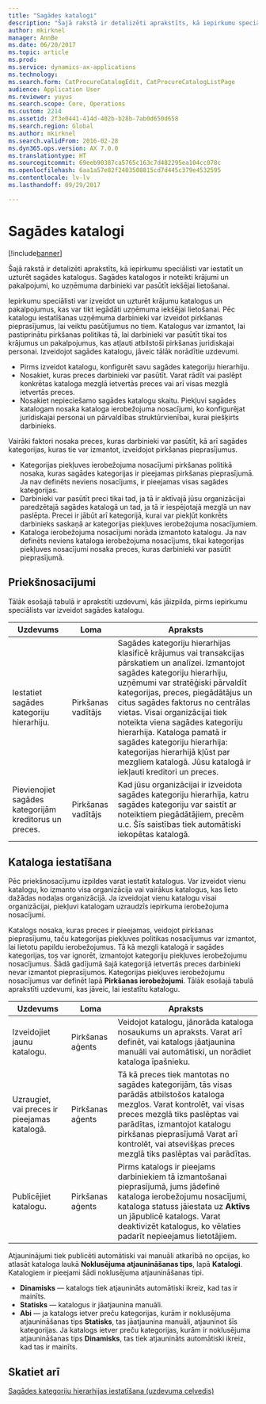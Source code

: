 ```yaml
---
title: "Sagādes katalogi"
description: "Šajā rakstā ir detalizēti aprakstīts, kā iepirkumu speciālisti var iestatīt un uzturēt sagādes katalogus. Sagādes katalogos ir noteikti krājumi un pakalpojumi, ko uzņēmuma darbinieki var pasūtīt iekšējai lietošanai."
author: mkirknel
manager: AnnBe
ms.date: 06/20/2017
ms.topic: article
ms.prod: 
ms.service: dynamics-ax-applications
ms.technology: 
ms.search.form: CatProcureCatalogEdit, CatProcureCatalogListPage
audience: Application User
ms.reviewer: yuyus
ms.search.scope: Core, Operations
ms.custom: 2214
ms.assetid: 2f3e0441-414d-402b-b28b-7ab0d650d658
ms.search.region: Global
ms.author: mkirknel
ms.search.validFrom: 2016-02-28
ms.dyn365.ops.version: AX 7.0.0
ms.translationtype: HT
ms.sourcegitcommit: 69eeb90387ca5765c163c7d482295ea104cc078c
ms.openlocfilehash: 6aa1a57e82f2403508815cd7d445c379e4532595
ms.contentlocale: lv-lv
ms.lasthandoff: 09/29/2017

---
```


# <a name="procurement-catalogs"></a>Sagādes katalogi

[!include[banner](../includes/banner.md)]


Šajā rakstā ir detalizēti aprakstīts, kā iepirkumu speciālisti var iestatīt un uzturēt sagādes katalogus. Sagādes katalogos ir noteikti krājumi un pakalpojumi, ko uzņēmuma darbinieki var pasūtīt iekšējai lietošanai.

Iepirkumu speciālisti var izveidot un uzturēt krājumu katalogus un pakalpojumus, kas var tikt iegādāti uzņēmuma iekšējai lietošanai. Pēc katalogu iestatīšanas uzņēmuma darbinieki var izveidot pirkšanas pieprasījumus, lai veiktu pasūtījumus no tiem. Katalogus var izmantot, lai pastiprinātu pirkšanas politikas tā, lai darbinieki var pasūtīt tikai tos krājumus un pakalpojumus, kas atļauti atbilstoši pirkšanas juridiskajai personai. Izveidojot sagādes katalogu, jāveic tālāk norādītie uzdevumi.

-   Pirms izveidot katalogu, konfigurēt savu sagādes kategoriju hierarhiju.
-   Nosakiet, kuras preces darbinieki var pasūtīt. Varat rādīt vai paslēpt konkrētas kataloga mezglā ietvertās preces vai arī visas mezglā ietvertās preces.
-   Nosakiet nepieciešamo sagādes katalogu skaitu. Piekļuvi sagādes katalogam nosaka kataloga ierobežojuma nosacījumi, ko konfigurējat juridiskajai personai un pārvaldības struktūrvienībai, kurai piešķirts darbinieks.

Vairāki faktori nosaka preces, kuras darbinieki var pasūtīt, kā arī sagādes kategorijas, kuras tie var izmantot, izveidojot pirkšanas pieprasījumus.

-   Kategorijas piekļuves ierobežojuma nosacījumi pirkšanas politikā nosaka, kuras sagādes kategorijas ir pieejamas pirkšanas pieprasījumā. Ja nav definēts neviens nosacījums, ir pieejamas visas sagādes kategorijas.
-   Darbinieki var pasūtīt preci tikai tad, ja tā ir aktīvajā jūsu organizācijai paredzētajā sagādes katalogā un tad, ja tā ir iespējotajā mezglā un nav paslēpta. Precei ir jābūt arī kategorijā, kurai var piekļūt konkrēts darbinieks saskaņā ar kategorijas piekļuves ierobežojuma nosacījumiem.
-   Kataloga ierobežojuma nosacījumi norāda izmantoto katalogu. Ja nav definēts neviens kataloga ierobežojuma nosacījums, tikai kategorijas piekļuves nosacījumi nosaka preces, kuras darbinieki var pasūtīt pieprasījumā.

## <a name="prerequisites"></a>Priekšnosacījumi
Tālāk esošajā tabulā ir aprakstīti uzdevumi, kās jāizpilda, pirms iepirkumu speciālists var izveidot sagādes katalogu.

| Uzdevums                                                | Loma               | Apraksts                                                                                                                                                                                                                                                                                                                                                                                                                                                                                                             |
|-----------------------------------------------------|--------------------|-------------------------------------------------------------------------------------------------------------------------------------------------------------------------------------------------------------------------------------------------------------------------------------------------------------------------------------------------------------------------------------------------------------------------------------------------------------------------------------------------------------------------|
| Iestatiet sagādes kategoriju hierarhiju.            | Pirkšanas vadītājs | Sagādes kategoriju hierarhijas klasificē krājumus vai transakcijas pārskatiem un analīzei. Izmantojot sagādes kategoriju hierarhiju, uzņēmumi var stratēģiski pārvaldīt kategorijas, preces, piegādātājus un citus sagādes faktorus no centrālas vietas. Visai organizācijai tiek noteikta viena sagādes kategoriju hierarhija. Kataloga pamatā ir sagādes kategoriju hierarhija: kategorijas hierarhijā kļūst par mezgliem katalogā. Jūsu katalogā ir iekļauti kreditori un preces. |
| Pievienojiet sagādes kategorijām kreditorus un preces. | Pirkšanas vadītājs | Kad jūsu organizācijai ir izveidota sagādes kategoriju hierarhija, katru sagādes kategoriju var saistīt ar noteiktiem piegādātājiem, precēm u.c. Šīs saistības tiek automātiski iekopētas katalogā.                                                                                                                                                                                                                                                                                           |

## <a name="setting-up-a-catalog"></a>Kataloga iestatīšana
Pēc priekšnosacījumu izpildes varat iestatīt katalogus. Var izveidot vienu katalogu, ko izmanto visa organizācija vai vairākus katalogus, kas lieto dažādas nodaļas organizācijā. Ja izveidojat vienu katalogu visai organizācijai, piekļuvi katalogam uzraudzīs iepirkuma ierobežojuma nosacījumi.  

Katalogs nosaka, kuras preces ir pieejamas, veidojot pirkšanas pieprasījumu, taču kategorijas piekļuves politikas nosacījumus var izmantot, lai lietotu papildu ierobežojumus. Tā kā mezgli katalogā ir sagādes kategorijas, tos var ignorēt, izmantojot kategoriju piekļuves ierobežojumu nosacījumus. Šādā gadījumā šajā kategorijā ietvertās preces darbinieki nevar izmantot pieprasījumos. Kategorijas piekļuves ierobežojumu nosacījumus var definēt lapā **Pirkšanas ierobežojumi**. Tālāk esošajā tabulā aprakstīti uzdevumi, kas jāveic, lai iestatītu katalogu.

| Uzdevums                                                   | Loma             | Apraksts                                                                                                                                                                                                                                                                                                                  |
|--------------------------------------------------------|------------------|------------------------------------------------------------------------------------------------------------------------------------------------------------------------------------------------------------------------------------------------------------------------------------------------------------------------------|
| Izveidojiet jaunu katalogu.                                  | Pirkšanas aģents | Veidojot katalogu, jānorāda kataloga nosaukums un apraksts. Varat arī definēt, vai katalogs jāatjaunina manuāli vai automātiski, un norādiet kataloga īpašnieku.                                                                                                                                      |
| Uzraugiet, vai preces ir pieejamas katalogā. | Pirkšanas aģents | Tā kā preces tiek mantotas no sagādes kategorijām, tās visas parādās atbilstošos kataloga mezglos. Varat kontrolēt, vai visas preces mezglā tiks paslēptas vai parādītas, izmantojot katalogu pirkšanas pieprasījumā Varat arī kontrolēt, vai atsevišķas preces mezglā tiks paslēptas vai parādītas. |
| Publicējiet katalogu.                                   | Pirkšanas aģents | Pirms katalogs ir pieejams darbiniekiem tā izmantošanai pieprasījumā, jums jādefinē kataloga ierobežojumu nosacījumi, kataloga statuss jāiestata uz **Aktīvs** un jāpublicē katalogs. Varat deaktivizēt katalogus, ko vēlaties padarīt nepieejamus lietotājiem.                                              |

Atjauninājumi tiek publicēti automātiski vai manuāli atkarībā no opcijas, ko atlasāt kataloga laukā **Noklusējuma atjaunināšanas tips**, lapā **Katalogi**. Katalogiem ir pieejami šādi noklusējuma atjaunināšanas tipi.

-   **Dinamisks** — katalogs tiek atjaunināts automātiski ikreiz, kad tas ir mainīts.
-   **Statisks** — katalogus ir jāatjaunina manuāli.
-   **Abi** — ja katalogs ietver preču kategorijas, kurām ir noklusējuma atjaunināšanas tips **Statisks**, tas jāatjaunina manuāli, atjauninot šīs kategorijas. Ja katalogs ietver preču kategorijas, kurām ir noklusējuma atjaunināšanas tips **Dinamisks**, tas tiek atjaunināts automātiski ikreiz, kad tas ir mainīts.


<a name="see-also"></a>Skatiet arī
--------

[Sagādes kategoriju hierarhijas iestatīšana (uzdevuma ceļvedis)](tasks/set-up-procurement-category-hierarchy.md)




